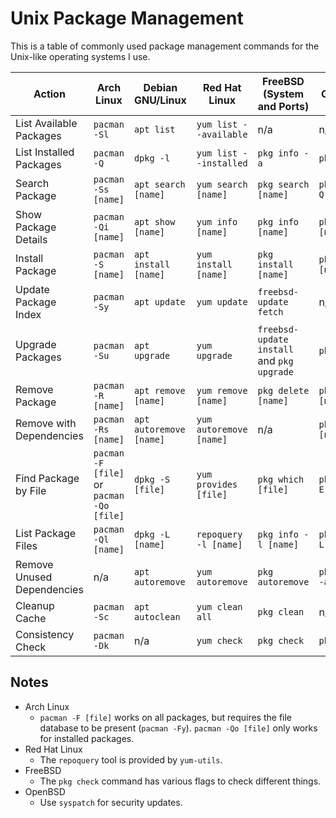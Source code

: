 # Unix Package Management

This is a table of commonly used package management commands for the Unix-like
operating systems I use.


| Action                     | Arch Linux                                | Debian GNU/Linux        | Red Hat Linux           | FreeBSD (System and Ports)                 | OpenBSD              |
|----------------------------|-------------------------------------------|-------------------------|-------------------------|--------------------------------------------|----------------------|
| List Available Packages    | `pacman -Sl`                              | `apt list`              | `yum list --available`  | n/a                                        | n/a                  |
| List Installed Packages    | `pacman -Q`                               | `dpkg -l`               | `yum list --installed`  | `pkg info -a`                              | `pkg_info`           |
| Search Package             | `pacman -Ss [name]`                       | `apt search [name]`     | `yum search [name]`     | `pkg search [name]`                        | `pkg_info -Q [name]` |
| Show Package Details       | `pacman -Qi [name]`                       | `apt show [name]`       | `yum info [name]`       | `pkg info [name]`                          | `pkg_info [name]`    |
| Install Package            | `pacman -S [name]`                        | `apt install [name]`    | `yum install [name]`    | `pkg install [name]`                       | `pkg_add [name]`     |
| Update Package Index       | `pacman -Sy`                              | `apt update`            | `yum update`            | `freebsd-update fetch`                     | n/a                  |
| Upgrade Packages           | `pacman -Su`                              | `apt upgrade`           | `yum upgrade`           | `freebsd-update install` and `pkg upgrade` | `pkg_add -u`         |
| Remove Package             | `pacman -R [name]`                        | `apt remove [name]`     | `yum remove [name]`     | `pkg delete [name]`                        | `pkg_delete [name]`  |
| Remove with Dependencies   | `pacman -Rs [name]`                       | `apt autoremove [name]` | `yum autoremove [name]` | n/a                                        | `pkg_delete [name]`  |
| Find Package by File       | `pacman -F [file]` or `pacman -Qo [file]` | `dpkg -S [file]`        | `yum provides [file]`   | `pkg which [file]`                         | `pkg_info -E [file]` |
| List Package Files         | `pacman -Ql [name]`                       | `dpkg -L [name]`        | `repoquery -l [name]`   | `pkg info -l [name]`                       | `pkg_info -L [name]` |
| Remove Unused Dependencies | n/a                                       | `apt autoremove`        | `yum autoremove`        | `pkg autoremove`                           | `pkg_delete -a`      |
| Cleanup Cache              | `pacman -Sc`                              | `apt autoclean`         | `yum clean all`         | `pkg clean`                                | n/a                  |
| Consistency Check          | `pacman -Dk`                              | n/a                     | `yum check`             | `pkg check`                                | `pkg_check`          |

## Notes

- Arch Linux
    - `pacman -F [file]` works on all packages, but requires the file database
      to be present (`pacman -Fy`). `pacman -Qo [file]` only works for installed
      packages.
- Red Hat Linux
    - The `repoquery` tool is provided by `yum-utils`.
- FreeBSD
    - The `pkg check` command has various flags to check different things.
- OpenBSD
    - Use `syspatch` for security updates.
